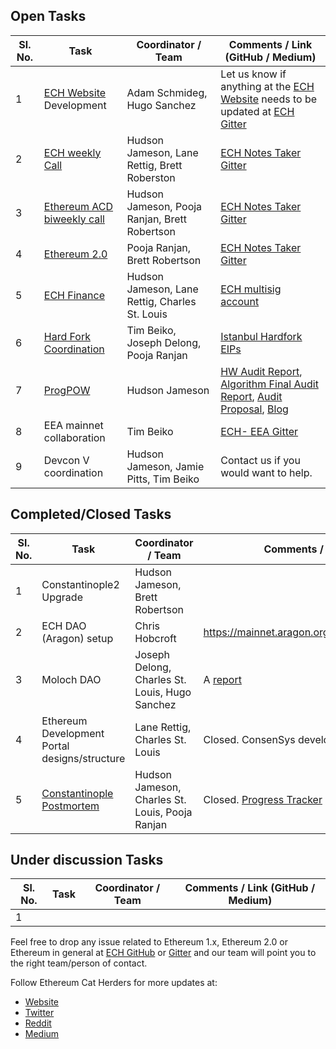 ## Open Tasks

Sl. No. |	Task	| Coordinator / Team	| Comments / Link (GitHub / Medium) 
--------|-------|---------------------|------------------------
1	| [ECH Website](https://ethereumcatherders.com) Development	|	Adam Schmideg, Hugo Sanchez	| Let us know if anything at the [ECH Website](https://ethereumcatherders.com)  needs to be updated at [ECH Gitter](https://gitter.im/ethereum-cat-herders/community)
2	| [ECH weekly Call](https://github.com/ethereum-cat-herders/PM)	|	Hudson Jameson, Lane Rettig, Brett Roberston	| [ECH Notes Taker Gitter](https://gitter.im/ethereum-cat-herders/meeting-notes-and-summaries) 
3	| [Ethereum ACD biweekly call](https://github.com/ethereum/pm/tree/master/All%20Core%20Devs%20Meetings	)	|	Hudson Jameson, Pooja Ranjan, Brett Robertson |	[ECH Notes Taker Gitter](https://gitter.im/ethereum-cat-herders/meeting-notes-and-summaries) 
4	| [Ethereum 2.0](https://github.com/ethereum/eth2.0-pm)| Pooja Ranjan, Brett Robertson | [ECH Notes Taker Gitter](https://gitter.im/ethereum-cat-herders/meeting-notes-and-summaries) 
5 | [ECH Finance](https://github.com/ethereum-cat-herders/funding)	|	Hudson Jameson, Lane Rettig, Charles St. Louis	|[ECH multisig account](https://docs.google.com/spreadsheets/d/1PMCKHrkD2oGNXnDi6chy9DOFbpXgDRqpNz75PXSzoj4/edit#gid=0)	
6	| [Hard Fork Coordination](https://github.com/ethereum-cat-herders/PM/tree/master/Hard%20Fork%20Planning%20and%20Coordination)	|	Tim Beiko, Joseph Delong, Pooja Ranjan	| [Istanbul Hardfork EIPs](https://github.com/ethereum-cat-herders/PM/blob/master/Hard%20Fork%20Planning%20and%20Coordination/IstanbulHFEIPs.md)
7 |[ProgPOW](https://github.com/ethereum-cat-herders/progpow-audit)	|	Hudson Jameson	|	[HW Audit Report](https://github.com/ethereum-cat-herders/progpow-audit/blob/master/Bob%20Rao%20-%20ProgPOW%20Hardware%20Audit%20Report%20Final.pdf), [Algorithm Final Audit Report](https://github.com/ethereum-cat-herders/progpow-audit/blob/master/Least%20Authority%20-%20ProgPow%20Algorithm%20Final%20Audit%20Report.pdf), [Audit Proposal](https://github.com/ethereum-cat-herders/progpow-audit/blob/master/Least%20Authority%20-%20ProgPow%20Algorithm%20Audit%20Proposal%20(v2).pdf), [Blog](https://medium.com/ethereum-cat-herders/progpow-audit-goals-expectations-75bb902a1f01) 
8 | EEA mainnet collaboration | Tim Beiko| [ECH- EEA Gitter](https://gitter.im/ethereum-cat-herders/EEA-mainnet)
9 | Devcon V coordination	|	Hudson Jameson, Jamie Pitts, Tim Beiko| Contact us if you would want to help.


## Completed/Closed Tasks

Sl. No. |	Task	| Coordinator / Team	|Comments / Link (GitHub / Medium) 
--------|-------|---------------------|------------------------
1	| Constantinople2 Upgrade	| Hudson Jameson, Brett Robertson	|	
2	| ECH DAO (Aragon) setup	|	Chris Hobcroft	|https://mainnet.aragon.org/#/ethereumcatherders.aragonid.eth	
3 | Moloch DAO	|	Joseph Delong, Charles St. Louis, Hugo Sanchez		| A [report](https://hackmd.io/O14rsWJNSH2_QmTzndaCOA)
4 | Ethereum Development Portal designs/structure	| Lane Rettig, Charles St. Louis | Closed. ConsenSys developed the portal.
5 | [Constantinople Postmortem](https://github.com/ethereum-cat-herders/PM/tree/master/Constantinople%20Postmortem%20Report)	|	Hudson Jameson, Charles St. Louis, Pooja Ranjan	| Closed. [Progress Tracker](https://github.com/orgs/ethereum-cat-herders/projects/1)


## Under discussion Tasks

Sl. No. |	Task	| Coordinator / Team	|Comments / Link (GitHub / Medium) 
--------|-------|---------------------|------------------------
1 | 	|  	|		


Feel free to drop any issue related to Ethereum 1.x, Ethereum 2.0  or Ethereum in general at [ECH GitHub](https://github.com/ethereum-cat-herders/PM/issues) or [Gitter](https://gitter.im/ethereum-cat-herders/community) and our team will point you to the right team/person of contact. 

Follow Ethereum Cat Herders for more updates at:
* [Website](https://ethereumcatherders.com)
* [Twitter](https://twitter.com/EthCatHerders)
* [Reddit](https://www.reddit.com/r/EthereumCatHerders/)
* [Medium](https://medium.com/ethereum-cat-herders)


